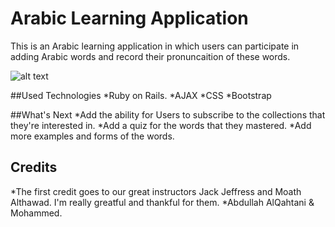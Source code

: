 # Arabic Learning Application 
 This is an Arabic learning application in which users can participate in adding Arabic words and record their pronuncaition of these words.
 
 ![alt text](https://i.postimg.cc/CMNFmxvJ/Screen-Shot-2018-12-20-at-4-40-30-PM.png)
 
 ##Used Technologies 
 *Ruby on Rails. 
 *AJAX
 *CSS 
 *Bootstrap
 
 ##What's Next
 *Add the ability for Users to subscribe to the collections that they're interested in. 
 *Add a quiz for the words that they mastered. 
 *Add more examples and forms of the words. 
 
 ## Credits
*The first credit goes to our great instructors Jack Jeffress and Moath Althawad. I'm really greatful and thankful for them. 
*Abdullah AlQahtani & Mohammed. 


 
 

